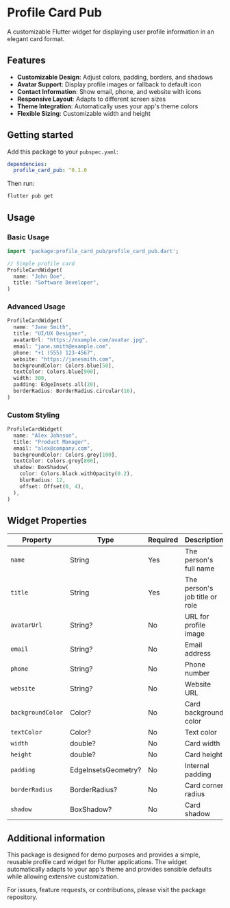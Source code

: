 # Profile Card Pub

A customizable Flutter widget for displaying user profile information in an elegant card format.

## Features

- **Customizable Design**: Adjust colors, padding, borders, and shadows
- **Avatar Support**: Display profile images or fallback to default icon
- **Contact Information**: Show email, phone, and website with icons
- **Responsive Layout**: Adapts to different screen sizes
- **Theme Integration**: Automatically uses your app's theme colors
- **Flexible Sizing**: Customizable width and height

## Getting started

Add this package to your `pubspec.yaml`:

```yaml
dependencies:
  profile_card_pub: ^0.1.0
```

Then run:
```bash
flutter pub get
```

## Usage

### Basic Usage

```dart
import 'package:profile_card_pub/profile_card_pub.dart';

// Simple profile card
ProfileCardWidget(
  name: "John Doe",
  title: "Software Developer",
)
```

### Advanced Usage

```dart
ProfileCardWidget(
  name: "Jane Smith",
  title: "UI/UX Designer",
  avatarUrl: "https://example.com/avatar.jpg",
  email: "jane.smith@example.com",
  phone: "+1 (555) 123-4567",
  website: "https://janesmith.com",
  backgroundColor: Colors.blue[50],
  textColor: Colors.blue[900],
  width: 300,
  padding: EdgeInsets.all(20),
  borderRadius: BorderRadius.circular(16),
)
```

### Custom Styling

```dart
ProfileCardWidget(
  name: "Alex Johnson",
  title: "Product Manager",
  email: "alex@company.com",
  backgroundColor: Colors.grey[100],
  textColor: Colors.grey[800],
  shadow: BoxShadow(
    color: Colors.black.withOpacity(0.2),
    blurRadius: 12,
    offset: Offset(0, 4),
  ),
)
```

## Widget Properties

| Property | Type | Required | Description |
|----------|------|----------|-------------|
| `name` | String | Yes | The person's full name |
| `title` | String | Yes | The person's job title or role |
| `avatarUrl` | String? | No | URL for profile image |
| `email` | String? | No | Email address |
| `phone` | String? | No | Phone number |
| `website` | String? | No | Website URL |
| `backgroundColor` | Color? | No | Card background color |
| `textColor` | Color? | No | Text color |
| `width` | double? | No | Card width |
| `height` | double? | No | Card height |
| `padding` | EdgeInsetsGeometry? | No | Internal padding |
| `borderRadius` | BorderRadius? | No | Card corner radius |
| `shadow` | BoxShadow? | No | Card shadow |

## Additional information

This package is designed for demo purposes and provides a simple, reusable profile card widget for Flutter applications. The widget automatically adapts to your app's theme and provides sensible defaults while allowing extensive customization.

For issues, feature requests, or contributions, please visit the package repository.
